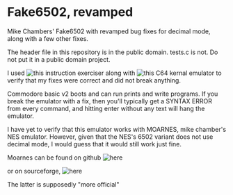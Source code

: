 # Fake6502, revamped

Mike Chambers' Fake6502 with revamped bug fixes for decimal mode, along with a few other fixes.

The header file in this repository is in the public domain. tests.c is not. Do not put it in a public domain project.


I used ![this](https://github.com/omarandlorraine/fake6502) instruction exerciser along with 
![this](https://github.com/mist64/kernalemu) C64 kernal emulator to verify that my fixes were correct and
did not break anything.

Commodore basic v2 boots and can run prints and write programs. 
If you break the emulator with a fix, then you'll typically get a SYNTAX ERROR
from every command, and hitting enter without any text will hang the emulator.

I have yet to verify that this emulator works with MOARNES, mike chamber's NES emulator.
However, given that the NES's 6502 variant does not use decimal mode, I would guess
that it would still work just fine.

Moarnes can be found on github ![here](https://github.com/darlanalves/moarnes) 

or on sourceforge, ![here](https://sourceforge.net/projects/moarnes/)

The latter is supposedly "more official"
